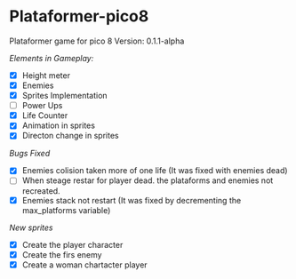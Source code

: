 # Plataformer-pico8
Plataformer game for pico 8
Version: 0.1.1-alpha

*Elements in Gameplay:*
- [x] Height meter
- [x] Enemies
- [x] Sprites Implementation
- [ ] Power Ups
- [x] Life Counter
- [x] Animation in sprites
- [x] Directon change in sprites

*Bugs Fixed*
- [x] Enemies colision taken more of one life (It was fixed with enemies dead)
- [ ] When steage restar for player dead. the plataforms and enemies not recreated.
- [x] Enemies stack not restart (It was fixed by decrementing the max_platforms variable)

*New sprites*
- [x] Create the player character
- [x] Create the firs enemy
- [x] Create a woman chartacter player